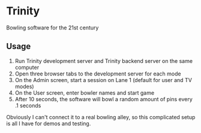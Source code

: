 # Trinity

Bowling software for the 21st century

## Usage

1. Run Trinity development server and Trinity backend server on the same computer
2. Open three browser tabs to the development server for each mode
3. On the Admin screen, start a session on Lane 1 (default for user and TV modes)
4. On the User screen, enter bowler names and start game
5. After 10 seconds, the software will bowl a random amount of pins every .1 seconds

Obviously I can't connect it to a real bowling alley, so this complicated setup is all I have for demos and testing.
